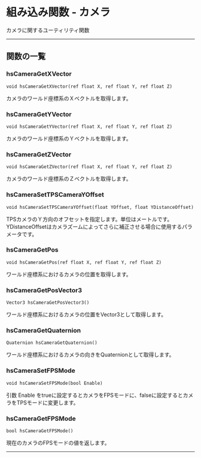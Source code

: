 
# 組み込み関数 - カメラ

カメラに関するユーティリティ関数

***

## 関数の一覧

### hsCameraGetXVector

`void hsCameraGetXVector(ref float X, ref float Y, ref float Z)`

カメラのワールド座標系のＸベクトルを取得します。

### hsCameraGetYVector

`void hsCameraGetYVector(ref float X, ref float Y, ref float Z)`

カメラのワールド座標系のＹベクトルを取得します。

### hsCameraGetZVector

`void hsCameraGetZVector(ref float X, ref float Y, ref float Z)`

カメラのワールド座標系のＺベクトルを取得します。

### hsCameraSetTPSCameraYOffset

`void hsCameraSetTPSCameraYOffset(float YOffset, float YDistanceOffset)`

TPSカメラのＹ方向のオフセットを指定します。単位はメートルです。YDistanceOffsetはカメラズームによってさらに補正させる場合に使用するパラメータです。

### hsCameraGetPos

`void hsCameraGetPos(ref float X, ref float Y, ref float Z)`

ワールド座標系におけるカメラの位置を取得します。

### hsCameraGetPosVector3

`Vector3 hsCameraGetPosVector3()`

ワールド座標系におけるカメラの位置をVector3として取得します。

### hsCameraGetQuaternion

`Quaternion hsCameraGetQuaternion()`

ワールド座標系におけるカメラの向きをQuaternionとして取得します。

### hsCameraSetFPSMode

`void hsCameraSetFPSMode(bool Enable)`

引数 Enable をtrueに設定するとカメラをFPSモードに、falseに設定するとカメラをTPSモードに変更します。

### hsCameraGetFPSMode

`bool hsCameraGetFPSMode()`

現在のカメラのFPSモードの値を返します。
***
